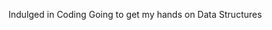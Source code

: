 Indulged in Coding
Going to get my hands on Data Structures
<!---
toppr-tenali/toppr-tenali is a ✨ special ✨ repository because its `README.md` (this file) appears on your GitHub profile.
You can click the Preview link to take a look at your changes.
--->
